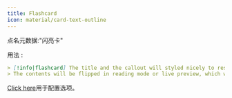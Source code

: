 ```yaml
---
title: Flashcard
icon: material/card-text-outline
---
```


点名元数据:"闪亮卡"

用法 :
```md
> [!info|flashcard] The title and the callout will styled nicely to resemble a card
> The contents will be flipped in reading mode or live preview, which will show on hover
```

[Click here](。/Style-Settings/Editor/Callouts/index.md#flashcard-callout)用于配置选项。